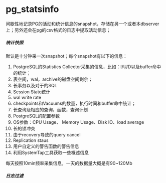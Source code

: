 # pg_statsinfo

间歇性地记录PG的活动和统计信息的snapshot，存储在另一个或者本dbserver上；另外还会在pg的csv格式的日志中提取活动信息；

##### 统计快照

默认是十分钟采一次snapshot；每个snapshot有以下的信息：

1. PostgreSQL的Statistics Collector采集的信息，比如：I/U/D以及buffer命中的统计；
2. 表空间，wal，archive的磁盘空间剩余；
3. 长事务以及对于的SQL
4. Session State统计
5. wal write rate
6. checkpoints和Vacuums的数量，执行时间和buffer命中统计；
7. 长查询及相应的查询，函数，查询计划
8. PostgreSQL的配置参数
9. OS参数：CPU Usage、 Memory Usage、Disk IO、load average
10. 长的锁冲突
11. 由于recovery导致的query cancel
12. Replication staus
13. 用户自定义的警告函数的警告信息
14. 利用SystemTap工具获取一些概述信息

每天按照10min频率采集信息，一天的数据量大概是有90~120Mb

##### 日志过滤

